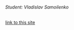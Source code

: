 ###### Student: Vladislav Samoilenko

[link to this site](https://vladhorii.github.io/goit-markup-hw-02/)
